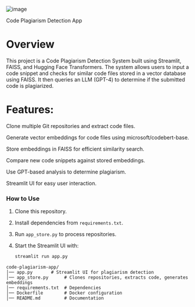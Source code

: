 ![image](https://github.com/user-attachments/assets/1b34f927-f359-4ec3-b6b9-ce2736e1866e)


Code Plagiarism Detection App

# Overview

This project is a Code Plagiarism Detection System built using Streamlit, FAISS, and Hugging Face Transformers. The system allows users to input a code snippet and checks for similar code files stored in a vector database using FAISS. It then queries an LLM (GPT-4) to determine if the submitted code is plagiarized.

# Features:

Clone multiple Git repositories and extract code files.

Generate vector embeddings for code files using microsoft/codebert-base.

Store embeddings in FAISS for efficient similarity search.

Compare new code snippets against stored embeddings.

Use GPT-based analysis to determine plagiarism.

Streamlit UI for easy user interaction.


### How to Use  

1. Clone this repository.  
2. Install dependencies from `requirements.txt`.  
3. Run `app_store.py` to process repositories.  
4. Start the Streamlit UI with:  

   ```bash
   streamlit run app.py

```
code-plagiarism-app/
│── app.py       # Streamlit UI for plagiarism detection
│── app_store.py      # Clones repositories, extracts code, generates embeddings
│── requirements.txt  # Dependencies
│── Dockerfile        # Docker configuration
│── README.md         # Documentation
```
